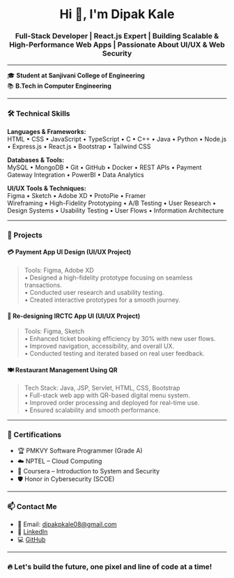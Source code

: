 <h1 align="center">Hi 👋, I'm Dipak Kale</h1>
<h3 align="center">
Full-Stack Developer | React.js Expert | Building Scalable & High-Performance Web Apps | Passionate About UI/UX & Web Security
</h3>

---

🎓 **Student at Sanjivani College of Engineering**  
📚 **B.Tech in Computer Engineering**

---

### 🛠️ Technical Skills

**Languages & Frameworks:**  
HTML • CSS • JavaScript • TypeScript • C • C++ • Java • Python • Node.js • Express.js • React.js • Bootstrap • Tailwind CSS

**Databases & Tools:**  
MySQL • MongoDB • Git • GitHub • Docker • REST APIs • Payment Gateway Integration • PowerBI • Data Analytics

**UI/UX Tools & Techniques:**  
Figma • Sketch • Adobe XD • ProtoPie • Framer  
Wireframing • High-Fidelity Prototyping • A/B Testing • User Research • Design Systems • Usability Testing • User Flows • Information Architecture

---

### 📌 Projects

#### 💳 **Payment App UI Design** (UI/UX Project)
> Tools: Figma, Adobe XD  
• Designed a high-fidelity prototype focusing on seamless transactions.  
• Conducted user research and usability testing.  
• Created interactive prototypes for a smooth journey.

#### 🚉 **Re-designing IRCTC App UI** (UI/UX Project)
> Tools: Figma, Sketch  
• Enhanced ticket booking efficiency by 30% with new user flows.  
• Improved navigation, accessibility, and overall UX.  
• Conducted testing and iterated based on real user feedback.

#### 🍽️ **Restaurant Management Using QR**
> Tech Stack: Java, JSP, Servlet, HTML, CSS, Bootstrap  
• Full-stack web app with QR-based digital menu system.  
• Improved order processing and deployed for real-time use.  
• Ensured scalability and smooth performance.

---

### 🏅 Certifications

- 🏆 PMKVY Software Programmer (Grade A)  
- ☁️ NPTEL – Cloud Computing  
- 🔐 Coursera – Introduction to System and Security  
- 🛡️ Honor in Cybersecurity (SCOE)

---

### 📫 Contact Me

- 📧 Email: dipakpkale08@gmail.com  
- 💼 [LinkedIn](https://www.linkedin.com/in/dipakkale0804)  
- 💻 [GitHub](https://github.com/dipakkale0804)

---

### 🔥 Let's build the future, one pixel and line of code at a time!


